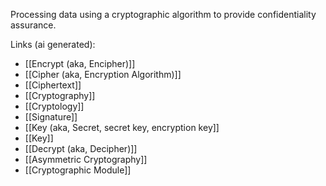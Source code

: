 Processing data using a cryptographic algorithm to provide confidentiality assurance.

Links (ai generated):
 - [[Encrypt (aka, Encipher)]]
 - [[Cipher (aka, Encryption Algorithm)]]
 - [[Ciphertext]]
 - [[Cryptography]]
 - [[Cryptology]]
 - [[Signature]]
 - [[Key (aka, Secret, secret key, encryption key]]
 - [[Key]]
 - [[Decrypt (aka, Decipher)]]
 - [[Asymmetric Cryptography]]
 - [[Cryptographic Module]]
